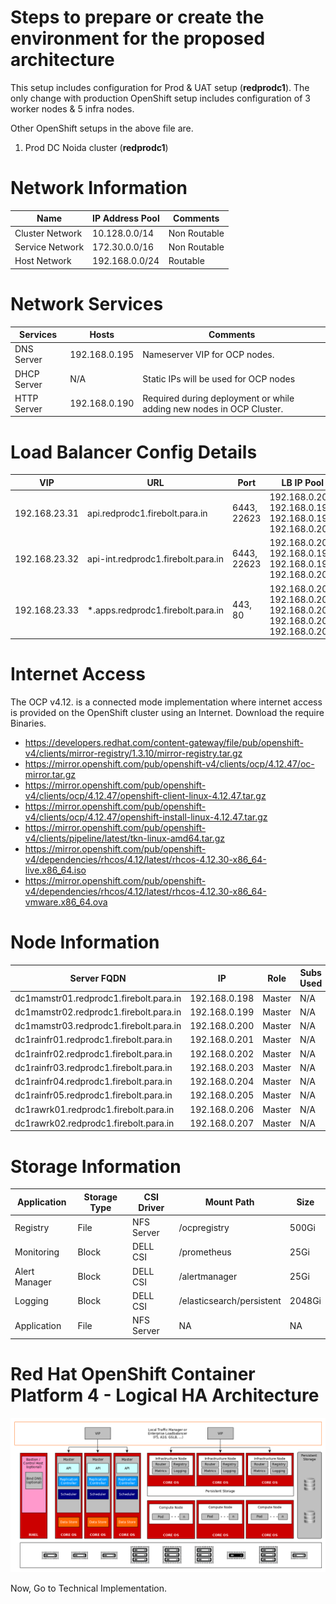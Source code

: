 # Steps to prepare or create the environment for the proposed architecture

This setup includes configuration for Prod & UAT setup (**redprodc1**). The only change with production OpenShift setup includes configuration of 3 worker nodes & 5 infra nodes.

Other OpenShift setups in the above file are.


1. Prod DC Noida 	 cluster (**redprodc1**)

# Network Information



|Name     |IP Address Pool | Comments  |
|---------|----------------|-----------|
|Cluster Network   | 10.128.0.0/14  | Non Routable |
|Service Network   | 172.30.0.0/16  | Non Routable |
|Host Network      | 192.168.0.0/24 |  Routable    |



# Network Services


|Services     | Hosts | Comments  |
|---------|----------------|-----------|
|DNS Server    | 192.168.0.195  | Nameserver VIP for OCP nodes. |
|DHCP Server   | N/A            | Static IPs will be used for OCP nodes |
|HTTP Server   | 192.168.0.190  | Required during deployment or while adding new nodes in OCP Cluster.    |


# Load Balancer Config Details


|VIP             |    URL                        | Port        | LB IP Pool                                                 | Type                          | 
|----------------|-------------------------------|-------------|------------------------------------------------------------|-------------------------------|
|192.168.23.31   | api.redprodc1.firebolt.para.in    | 6443, 22623 | 192.168.0.207, 192.168.0.198, 192.168.0.199, 192.168.0.200 | Passthrough (layer 4 routing) |
|192.168.23.32   | api-int.redprodc1.firebolt.para.in| 6443, 22623 | 192.168.0.207, 192.168.0.198, 192.168.0.199, 192.168.0.200 | Passthrough (layer 4 routing) |
|192.168.23.33   | *.apps.redprodc1.firebolt.para.in | 443, 80     | 192.168.0.201, 192.168.0.202, 192.168.0.203, 192.168.0.204, 192.168.0.205            | Passthrough (layer 4 routing) |

# Internet Access

The OCP v4.12. is a connected mode implementation where internet access is provided on the OpenShift cluster using an Internet. Download the require Binaries. 

- https://developers.redhat.com/content-gateway/file/pub/openshift-v4/clients/mirror-registry/1.3.10/mirror-registry.tar.gz
- https://mirror.openshift.com/pub/openshift-v4/clients/ocp/4.12.47/oc-mirror.tar.gz
- https://mirror.openshift.com/pub/openshift-v4/clients/ocp/4.12.47/openshift-client-linux-4.12.47.tar.gz
- https://mirror.openshift.com/pub/openshift-v4/clients/ocp/4.12.47/openshift-install-linux-4.12.47.tar.gz
- https://mirror.openshift.com/pub/openshift-v4/clients/pipeline/latest/tkn-linux-amd64.tar.gz
- https://mirror.openshift.com/pub/openshift-v4/dependencies/rhcos/4.12/latest/rhcos-4.12.30-x86_64-live.x86_64.iso
- https://mirror.openshift.com/pub/openshift-v4/dependencies/rhcos/4.12/latest/rhcos-4.12.30-x86_64-vmware.x86_64.ova

# Node Information

|Server FQDN           |    IP                        | Role         | Subs Used                                                  |  OS                           | 
|----------------------|------------------------------|--------------|------------------------------------------------------------|-------------------------------|
dc1mamstr01.redprodc1.firebolt.para.in | 192.168.0.198 | Master | N/A | RHCOS
dc1mamstr02.redprodc1.firebolt.para.in | 192.168.0.199 | Master | N/A | RHCOS
dc1mamstr03.redprodc1.firebolt.para.in | 192.168.0.200 | Master | N/A | RHCOS
dc1rainfr01.redprodc1.firebolt.para.in | 192.168.0.201 | Master | N/A | RHCOS
dc1rainfr02.redprodc1.firebolt.para.in | 192.168.0.202 | Master | N/A | RHCOS
dc1rainfr03.redprodc1.firebolt.para.in | 192.168.0.203 | Master | N/A | RHCOS
dc1rainfr04.redprodc1.firebolt.para.in | 192.168.0.204 | Master | N/A | RHCOS
dc1rainfr05.redprodc1.firebolt.para.in | 192.168.0.205 | Master | N/A | RHCOS
dc1rawrk01.redprodc1.firebolt.para.in  | 192.168.0.206 | Master | N/A | RHCOS
dc1rawrk02.redprodc1.firebolt.para.in  | 192.168.0.207 | Master | N/A | RHCOS


# Storage Information

| Application          | Storage Type                 | CSI Driver   | Mount Path         | Size              |
|----------------------|------------------------------|--------------|--------------------|-------------------|
| Registry             | File                         |  NFS Server  | /ocpregistry       | 500Gi             |
| Monitoring           | Block                        |  DELL CSI    | /prometheus        | 25Gi              |
| Alert Manager        | Block                        |  DELL CSI    | /alertmanager      | 25Gi              |
| Logging              | Block                        |  DELL CSI    |/elasticsearch/persistent  | 2048Gi     |
| Application          | File                         |  NFS Server  | NA                 |   NA              |


# Red Hat OpenShift Container Platform 4 - Logical HA Architecture
![Alt text](ocp-4-cluster-diagrams-on-prem-1.png)


Now, Go to Technical Implementation. 